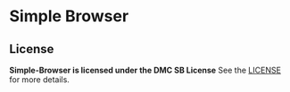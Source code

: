 # Simple Browser


## License

**Simple-Browser is licensed under the DMC SB License** See the [LICENSE](https://DanielLMcGuire.github.io/Simple-Browser/License) for more details.


